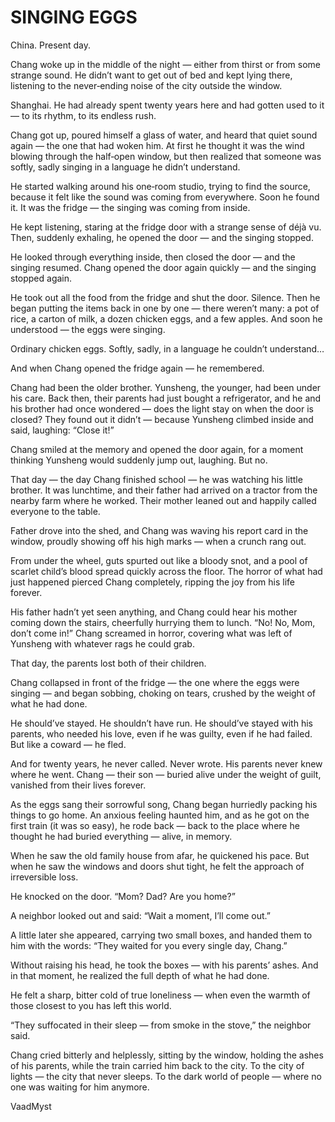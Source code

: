 # SINGING EGGS



China. Present day.

Chang woke up in the middle of the night — either from thirst or from some strange sound.
He didn’t want to get out of bed and kept lying there, listening to the never‑ending noise of the city outside the window.

Shanghai.
He had already spent twenty years here and had gotten used to it — to its rhythm, to its endless rush.

Chang got up, poured himself a glass of water, and heard that quiet sound again — the one that had woken him.
At first he thought it was the wind blowing through the half‑open window, but then realized that someone was softly, sadly singing in a language he didn’t understand.

He started walking around his one‑room studio, trying to find the source, because it felt like the sound was coming from everywhere.
Soon he found it. It was the fridge — the singing was coming from inside.

He kept listening, staring at the fridge door with a strange sense of déjà vu.
Then, suddenly exhaling, he opened the door — and the singing stopped.

He looked through everything inside, then closed the door — and the singing resumed.
Chang opened the door again quickly — and the singing stopped again.

He took out all the food from the fridge and shut the door. Silence.
Then he began putting the items back in one by one — there weren’t many: a pot of rice, a carton of milk, a dozen chicken eggs, and a few apples.
And soon he understood — the eggs were singing.

Ordinary chicken eggs.
Softly, sadly, in a language he couldn’t understand…

And when Chang opened the fridge again — he remembered.

Chang had been the older brother. Yunsheng, the younger, had been under his care.
Back then, their parents had just bought a refrigerator, and he and his brother had once wondered — does the light stay on when the door is closed?
They found out it didn’t — because Yunsheng climbed inside and said, laughing:
“Close it!”

Chang smiled at the memory and opened the door again, for a moment thinking Yunsheng would suddenly jump out, laughing.
But no.

That day — the day Chang finished school — he was watching his little brother.
It was lunchtime, and their father had arrived on a tractor from the nearby farm where he worked.
Their mother leaned out and happily called everyone to the table.

Father drove into the shed, and Chang was waving his report card in the window, proudly showing off his high marks —
when a crunch rang out.

From under the wheel, guts spurted out like a bloody snot, and a pool of scarlet child’s blood spread quickly across the floor.
The horror of what had just happened pierced Chang completely, ripping the joy from his life forever.

His father hadn’t yet seen anything, and Chang could hear his mother coming down the stairs, cheerfully hurrying them to lunch.
“No! No, Mom, don’t come in!” Chang screamed in horror, covering what was left of Yunsheng with whatever rags he could grab.

That day, the parents lost both of their children.

Chang collapsed in front of the fridge — the one where the eggs were singing — and began sobbing,
choking on tears, crushed by the weight of what he had done.

He should’ve stayed. He shouldn’t have run.
He should’ve stayed with his parents, who needed his love,
even if he was guilty, even if he had failed.
But like a coward — he fled.

And for twenty years, he never called. Never wrote.
His parents never knew where he went.
Chang — their son — buried alive under the weight of guilt, vanished from their lives forever.

As the eggs sang their sorrowful song,
Chang began hurriedly packing his things to go home.
An anxious feeling haunted him, and as he got on the first train (it was so easy), he rode back —
back to the place where he thought he had buried everything — alive, in memory.

When he saw the old family house from afar, he quickened his pace.
But when he saw the windows and doors shut tight, he felt the approach of irreversible loss.

He knocked on the door.
“Mom? Dad? Are you home?”

A neighbor looked out and said:
“Wait a moment, I’ll come out.”

A little later she appeared, carrying two small boxes, and handed them to him with the words:
“They waited for you every single day, Chang.”

Without raising his head, he took the boxes — with his parents’ ashes.
And in that moment, he realized the full depth of what he had done.

He felt a sharp, bitter cold of true loneliness —
when even the warmth of those closest to you has left this world.

“They suffocated in their sleep — from smoke in the stove,” the neighbor said.

Chang cried bitterly and helplessly, sitting by the window, holding the ashes of his parents,
while the train carried him back to the city.
To the city of lights — the city that never sleeps.
To the dark world of people — where no one was waiting for him anymore.



VaadMyst
